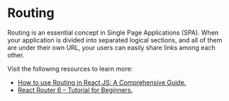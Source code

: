 # Routing

Routing is an essential concept in Single Page Applications (SPA). When your application is divided into separated logical sections, and all of them are under their own URL, your users can easily share links among each other.

Visit the following resources to learn more:

- [How to use Routing in React JS: A Comprehensive Guide. ](https://blog.logrocket.com/react-router-v6-guide/)
- [React Router 6 – Tutorial for Beginners. ](https://www.youtube.com/watch?v=59IXY5IDrBA)
